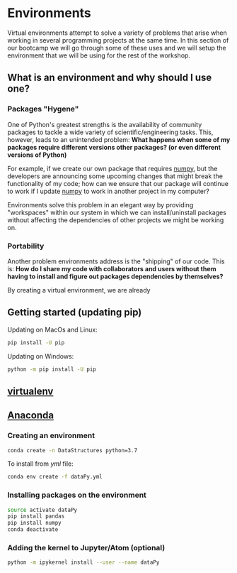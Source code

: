 # Environments

Virtual environments attempt to solve a variety of problems that arise when working in several programming projects at the same time. In this section of our bootcamp we will go through some of these uses and we will setup the environment that we will be using for the rest of the workshop.

## What is an environment and why should I use one?

###  Packages "Hygene"

One of Python's greatest strengths is the availability of community packages to tackle a wide variety of scientific/engineering tasks. This, however, leads to an unintended problem: **What happens when some of my packages require different versions other packages? (or even different versions of Python)**

For example, if we create our own package that requires [numpy](https://www.numpy.org/), but the developers are announcing some upcoming changes that might break the functionality of my code; how can we ensure that our package will continue to work if I update [numpy](https://www.numpy.org/) to work in another project in my computer?

Environments solve this problem in an elegant way by providing "workspaces" within our system in which we can install/uninstall packages without affecting the dependencies of other projects we might be working on.

### Portability

Another problem environments address is the "shipping" of our code. This is: **How do I share my code with collaborators and users without them having to install and figure out packages dependencies by themselves?**

By creating a virtual environment, we are already

##  Getting started (updating pip)

Updating on MacOs and Linux:

```bash
pip install -U pip
```


Updating on Windows:

```bash
python -m pip install -U pip
```

##  [virtualenv](https://virtualenv.pypa.io/en/latest/)

##  [Anaconda](https://www.anaconda.com/)

### Creating an environment

```bash
conda create -n DataStructures python=3.7
```

To install from *yml* file:

```bash
conda env create -f dataPy.yml
```


### Installing packages on the environment

```bash
source activate dataPy
pip install pandas
pip install numpy
conda deactivate
```

### Adding the kernel to Jupyter/Atom (optional)

```bash
python -m ipykernel install --user --name dataPy
```
